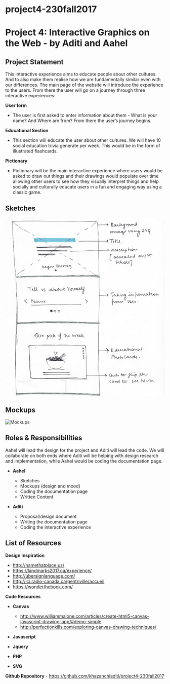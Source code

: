# project4-230fall2017
# Project 4: Interactive Graphics on the Web - by Aditi and Aahel

## Project Statement
This interactive experience aims to educate people about other cultures. And to also make them realise how we are fundamentally similar even with our differences. The main page of the website will introduce the experience to the users. From there the user will go on a journey through three interactive experiences:

**User form**
- The user is first asked to enter information about them - What is your name? And Where are from? From there the user’s journey begins.

**Educational Section**
- This section will educate the user about other cultures. We will have 10 social education trivia generate per week. This would be in the form of illustrated flashcards.

**Pictionary**
- Pictionary will be the main interactive experience where users would be asked to draw out things and their drawings would populate over time allowing other users to see how they visually interpret things and help socially and culturally educate users in a fun and engaging way using a classic game. 


## Sketches
![Sketches](https://github.com/khazanchiaditi/project4-230fall2017/blob/master/sketch.jpg)

## Mockups
![Mockups](https://github.com/khazanchiaditi/project4-230fall2017/tree/master/design_screens)

## Roles & Responsibilities
Aahel will lead the design for the project and Aditi will lead the code. We will collaborate on both ends where Aditi will be helping with design research and implementation, while Aahel would be coding the documentation page.

- **Aahel**
  - Sketches
  - Mockups (design and mood)
  - Coding the documentation page
  - Written Content
  
- **Aditi**
  - Proposal/design document
  - Writing the documentation page
  - Coding the interactive experience

## List of Resources

**Design Inspiration**
- http://namethatplace.us/
- https://landmarks2017.ca/experience/
- http://ubersignlanguage.com/
- http://ici.radio-canada.ca/gentriville/accueil
- https://wonderthebook.com/

**Code Resources**
- **Canvas**
  - http://www.williammalone.com/articles/create-html5-canvas-javascript-drawing-app/#demo-simple
  - http://perfectionkills.com/exploring-canvas-drawing-techniques/

- **Javascript**
- **Jquery**
- **PHP**
- **SVG**

**Github Repository** - https://github.com/khazanchiaditi/project4-230fall2017


